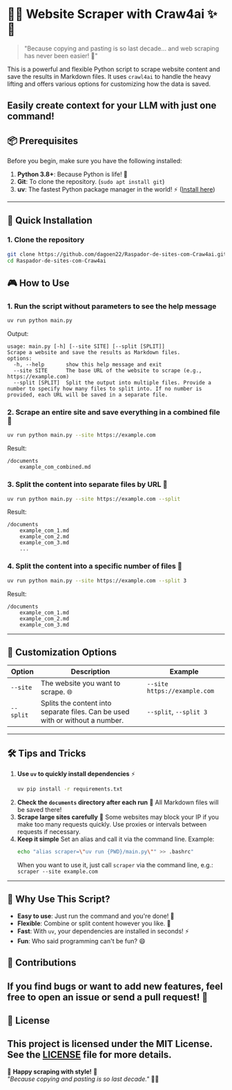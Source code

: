 # 🤖✨ **Website Scraper with Craw4ai** ✨🤖
> "Because copying and pasting is so last decade... and web scraping has never been easier! 🚀"

This is a powerful and flexible Python script to scrape website content and save the results in Markdown files. It uses `crawl4ai` to handle the heavy lifting and offers various options for customizing how the data is saved.

Easily create context for your LLM with just one command!
---
## 📦 **Prerequisites**
Before you begin, make sure you have the following installed:
1. **Python 3.8+**: Because Python is life! 🐍
2. **Git**: To clone the repository. (`sudo apt install git`)
3. **uv**: The fastest Python package manager in the world! ⚡ ([Install here](https://github.com/astral-sh/uv))
---
## 🚀 **Quick Installation**
### 1. Clone the repository
```bash
git clone https://github.com/dagoen22/Raspador-de-sites-com-Craw4ai.git
cd Raspador-de-sites-com-Craw4ai
```

## 🎮 **How to Use**
### 1. Run the script without parameters to see the help message
```bash
uv run python main.py
```
Output:
```
usage: main.py [-h] [--site SITE] [--split [SPLIT]]
Scrape a website and save the results as Markdown files.
options:
  -h, --help       show this help message and exit
  --site SITE      The base URL of the website to scrape (e.g., https://example.com)
  --split [SPLIT]  Split the output into multiple files. Provide a number to specify how many files to split into. If no number is provided, each URL will be saved in a separate file.
```
### 2. Scrape an entire site and save everything in a combined file 📝
```bash
uv run python main.py --site https://example.com
```
Result:
```
/documents
    example_com_combined.md
```
### 3. Split the content into separate files by URL 📂
```bash
uv run python main.py --site https://example.com --split
```
Result:
```
/documents
    example_com_1.md
    example_com_2.md
    example_com_3.md
    ...
```
### 4. Split the content into a specific number of files 🔢
```bash
uv run python main.py --site https://example.com --split 3
```
Result:
```
/documents
    example_com_1.md
    example_com_2.md
    example_com_3.md
```
---
## 🎨 **Customization Options**
| Option         | Description                                                                 | Example                              |
|---------------|---------------------------------------------------------------------------|--------------------------------------|
| `--site`      | The website you want to scrape. 🌐                                         | `--site https://example.com`        |
| `--split`     | Splits the content into separate files. Can be used with or without a number. | `--split`, `--split 3`              |
---
## 🛠️ **Tips and Tricks**
1. **Use `uv` to quickly install dependencies** ⚡
   ```bash
   uv pip install -r requirements.txt
   ```
2. **Check the `documents` directory after each run** 📁
   All Markdown files will be saved there!
3. **Scrape large sites carefully** 🚧
   Some websites may block your IP if you make too many requests quickly. Use proxies or intervals between requests if necessary.
4. **Keep it simple**
   Set an alias and call it via the command line. Example:
   ```bash
   echo "alias scraper=\"uv run {PWD}/main.py\"" >> .bashrc"
   ```
   When you want to use it, just call `scraper` via the command line, e.g.: `scraper --site example.com`
---
## 🤔 **Why Use This Script?**
- **Easy to use**: Just run the command and you're done! 🎉
- **Flexible**: Combine or split content however you like. 🧩
- **Fast**: With `uv`, your dependencies are installed in seconds! ⚡
- **Fun**: Who said programming can't be fun? 😄
## 🙏 **Contributions**
If you find bugs or want to add new features, feel free to open an issue or send a pull request! 🚀
---
## 📜 **License**
This project is licensed under the MIT License. See the [LICENSE](LICENSE) file for more details.
---
🎉 **Happy scraping with style!** 🎉  
_"Because copying and pasting is so last decade."_ 🤖✨
